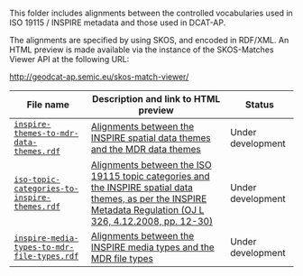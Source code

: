 <p>This folder includes alignments between the controlled vocabularies used in ISO 19115 / INSPIRE metadata and those used in DCAT-AP.</p>
<p>The alignments are specified by using SKOS, and encoded in RDF/XML. An HTML preview is made available via the instance of the SKOS-Matches Viewer API at the following URL:</p>
<p><a href="http://geodcat-ap.semic.eu/skos-match-viewer/">http://geodcat-ap.semic.eu/skos-match-viewer/</a></p>
<table>
<thead>
<tr>
<th>File name</th>
<th>Description and link to HTML preview</th>
<th>Status</th>
</thead>
</tr>
</thead>
<tbody>
<tr>
<td><a href="./inspire-themes-to-mdr-data-themes.rdf"><code>inspire-themes-to-mdr-data-themes.rdf</code></a></td>
<td><a title="HTML preview" href="http://geodcat-ap.semic.eu/skos-match-viewer/?alignments=https%3A%2F%2Fwebgate.ec.europa.eu%2FCITnet%2Fstash%2Fprojects%2FODCKAN%2Frepos%2Fiso-19139-to-dcat-ap%2Fbrowse%2Falignments%2Finspire-themes-to-mdr-data-themes.rdf%3Fraw">Alignments between the INSPIRE spatial data themes and the MDR data themes</a></td>
<td>Under development</td>
</tr>
<tr>
<td><a href="./iso-topic-categories-to-inspire-themes.rdf"><code>iso-topic-categories-to-inspire-themes.rdf</code></a></td>
<td><a title="HTML preview" href="http://geodcat-ap.semic.eu/skos-match-viewer/?alignments=https%3A%2F%2Fwebgate.ec.europa.eu%2FCITnet%2Fstash%2Fprojects%2FODCKAN%2Frepos%2Fiso-19139-to-dcat-ap%2Fbrowse%2Falignments%2Fiso-topic-categories-to-inspire-themes.rdf%3Fraw">Alignments between the ISO 19115 topic categories and the INSPIRE spatial data themes, as per the INSPIRE Metadata Regulation (OJ L 326, 4.12.2008, pp. 12-30)</a></td>
<td>Under development</td>
</tr>
<tr>
<td><a href="./inspire-media-types-to-mdr-file-types.rdf"><code>inspire-media-types-to-mdr-file-types.rdf</code></a></td>
<td><a title="HTML preview" href="http://geodcat-ap.semic.eu/skos-match-viewer/?alignments=https%3A%2F%2Fwebgate.ec.europa.eu%2FCITnet%2Fstash%2Fprojects%2FODCKAN%2Frepos%2Fiso-19139-to-dcat-ap%2Fbrowse%2Falignments%2Finspire-media-types-to-mdr-file-types.rdf%3Fraw">Alignments between the INSPIRE media types and the MDR file types</a></td>
<td>Under development</td>
</tr>
</table>

